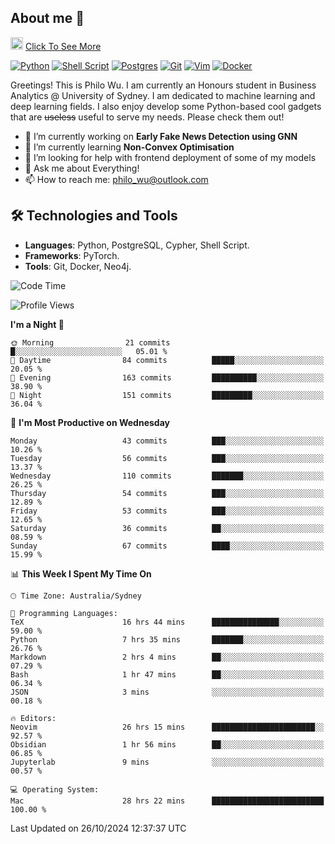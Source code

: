 ## About me 🤗

<a href="#"><img src="https://media.giphy.com/media/hvRJCLFzcasrR4ia7z/giphy.gif" width="20px" height="20px"></a> [Click To See More](https://codeboyphilo.github.io)

[![Python](https://img.shields.io/badge/python-3670A0?style=for-the-badge&logo=python&logoColor=ffdd54)](#)
[![Shell Script](https://img.shields.io/badge/shell_script-%23121011.svg?style=for-the-badge&logo=gnu-bash&logoColor=white)](#)
[![Postgres](https://img.shields.io/badge/postgres-%23316192.svg?style=for-the-badge&logo=postgresql&logoColor=white)](#)
[![Git](https://img.shields.io/badge/git-%23F05033.svg?style=for-the-badge&logo=git&logoColor=white)](#)
[![Vim](https://img.shields.io/badge/VIM-%2311AB00.svg?style=for-the-badge&logo=vim&logoColor=white)](#)
[![Docker](https://img.shields.io/badge/docker-%230db7ed.svg?style=for-the-badge&logo=docker&logoColor=white)](#)

Greetings! This is Philo Wu. I am currently an Honours student in Business Analytics \@ University of Sydney. I am dedicated to machine learning and deep learning fields. I also enjoy develop some Python-based cool gadgets that are ~~useless~~ useful to serve my needs. Please check them out!

- 🔭 I’m currently working on **Early Fake News Detection using GNN**
- 🌱 I’m currently learning **Non-Convex Optimisation**
- 🤔 I’m looking for help with frontend deployment of some of my models
- 💬 Ask me about Everything!
- 📫 How to reach me: philo_wu@outlook.com

## 🛠 Technologies and Tools
- **Languages**: Python, PostgreSQL, Cypher, Shell Script.
- **Frameworks**: PyTorch.
- **Tools**: Git, Docker, Neo4j.

<!--START_SECTION:waka-->
![Code Time](http://img.shields.io/badge/Code%20Time-593%20hrs%2027%20mins-blue)

![Profile Views](http://img.shields.io/badge/Profile%20Views-0-blue)

**I'm a Night 🦉** 

```text
🌞 Morning                21 commits          █░░░░░░░░░░░░░░░░░░░░░░░░   05.01 % 
🌆 Daytime                84 commits          █████░░░░░░░░░░░░░░░░░░░░   20.05 % 
🌃 Evening                163 commits         ██████████░░░░░░░░░░░░░░░   38.90 % 
🌙 Night                  151 commits         █████████░░░░░░░░░░░░░░░░   36.04 % 
```
📅 **I'm Most Productive on Wednesday** 

```text
Monday                   43 commits          ███░░░░░░░░░░░░░░░░░░░░░░   10.26 % 
Tuesday                  56 commits          ███░░░░░░░░░░░░░░░░░░░░░░   13.37 % 
Wednesday                110 commits         ███████░░░░░░░░░░░░░░░░░░   26.25 % 
Thursday                 54 commits          ███░░░░░░░░░░░░░░░░░░░░░░   12.89 % 
Friday                   53 commits          ███░░░░░░░░░░░░░░░░░░░░░░   12.65 % 
Saturday                 36 commits          ██░░░░░░░░░░░░░░░░░░░░░░░   08.59 % 
Sunday                   67 commits          ████░░░░░░░░░░░░░░░░░░░░░   15.99 % 
```


📊 **This Week I Spent My Time On** 

```text
🕑︎ Time Zone: Australia/Sydney

💬 Programming Languages: 
TeX                      16 hrs 44 mins      ███████████████░░░░░░░░░░   59.00 % 
Python                   7 hrs 35 mins       ███████░░░░░░░░░░░░░░░░░░   26.76 % 
Markdown                 2 hrs 4 mins        ██░░░░░░░░░░░░░░░░░░░░░░░   07.29 % 
Bash                     1 hr 47 mins        ██░░░░░░░░░░░░░░░░░░░░░░░   06.34 % 
JSON                     3 mins              ░░░░░░░░░░░░░░░░░░░░░░░░░   00.18 % 

🔥 Editors: 
Neovim                   26 hrs 15 mins      ███████████████████████░░   92.57 % 
Obsidian                 1 hr 56 mins        ██░░░░░░░░░░░░░░░░░░░░░░░   06.85 % 
Jupyterlab               9 mins              ░░░░░░░░░░░░░░░░░░░░░░░░░   00.57 % 

💻 Operating System: 
Mac                      28 hrs 22 mins      █████████████████████████   100.00 % 
```


 Last Updated on 26/10/2024 12:37:37 UTC
<!--END_SECTION:waka-->
